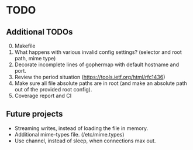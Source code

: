 # TODO

## Additional TODOs
0. Makefile
1. What happens with various invalid config settings? (selector and root path, mime type)
2. Decorate incomplete lines of gophermap with default hostname and port.
3. Review the period situation (https://tools.ietf.org/html/rfc1436)
4. Make sure all file absolute paths are in root (and make an absolute path out of the provided root config).
5. Coverage report and CI

## Future projects
* Streaming writes, instead of loading the file in memory.
* Additional mime-types file. (/etc/mime.types)
* Use channel, instead of sleep, when connections max out.
